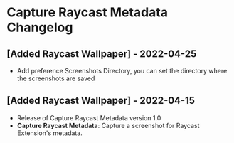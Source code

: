 # Capture Raycast Metadata Changelog

## [Added Raycast Wallpaper] - 2022-04-25

- Add preference Screenshots Directory, you can set the directory where the screenshots are saved

## [Added Raycast Wallpaper] - 2022-04-15

- Release of Capture Raycast Metadata version 1.0
- **Capture Raycast Metadata**: Capture a screenshot for Raycast Extension's metadata.

